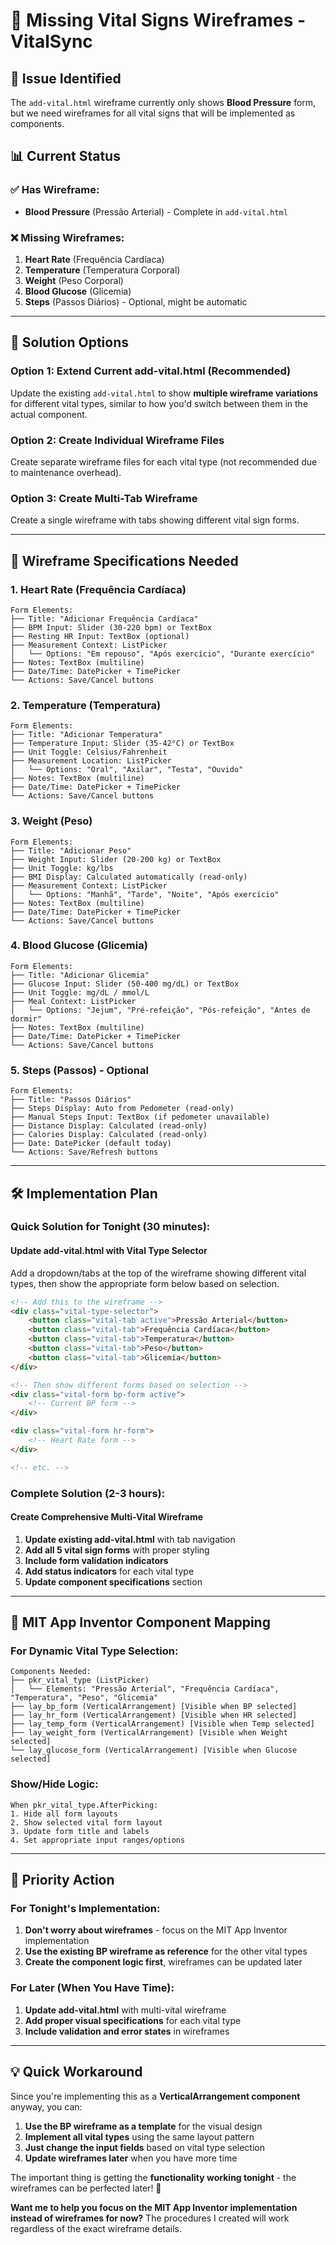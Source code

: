# 🎨 Missing Vital Signs Wireframes - VitalSync

## 🚨 **Issue Identified**

The `add-vital.html` wireframe currently only shows **Blood Pressure** form, but we need wireframes for all vital signs that will be implemented as components.

## 📊 **Current Status**

### ✅ **Has Wireframe:**
- **Blood Pressure** (Pressão Arterial) - Complete in `add-vital.html`

### ❌ **Missing Wireframes:**
1. **Heart Rate** (Frequência Cardíaca)
2. **Temperature** (Temperatura Corporal)
3. **Weight** (Peso Corporal)
4. **Blood Glucose** (Glicemia)
5. **Steps** (Passos Diários) - Optional, might be automatic

---

## 🎯 **Solution Options**

### **Option 1: Extend Current add-vital.html (Recommended)**
Update the existing `add-vital.html` to show **multiple wireframe variations** for different vital types, similar to how you'd switch between them in the actual component.

### **Option 2: Create Individual Wireframe Files**
Create separate wireframe files for each vital type (not recommended due to maintenance overhead).

### **Option 3: Create Multi-Tab Wireframe**
Create a single wireframe with tabs showing different vital sign forms.

---

## 🎨 **Wireframe Specifications Needed**

### **1. Heart Rate (Frequência Cardíaca)**
```
Form Elements:
├── Title: "Adicionar Frequência Cardíaca"
├── BPM Input: Slider (30-220 bpm) or TextBox
├── Resting HR Input: TextBox (optional)
├── Measurement Context: ListPicker
│   └── Options: "Em repouso", "Após exercício", "Durante exercício"
├── Notes: TextBox (multiline)
├── Date/Time: DatePicker + TimePicker
└── Actions: Save/Cancel buttons
```

### **2. Temperature (Temperatura)**
```
Form Elements:
├── Title: "Adicionar Temperatura"
├── Temperature Input: Slider (35-42°C) or TextBox
├── Unit Toggle: Celsius/Fahrenheit
├── Measurement Location: ListPicker
│   └── Options: "Oral", "Axilar", "Testa", "Ouvido"
├── Notes: TextBox (multiline)
├── Date/Time: DatePicker + TimePicker
└── Actions: Save/Cancel buttons
```

### **3. Weight (Peso)**
```
Form Elements:
├── Title: "Adicionar Peso"
├── Weight Input: Slider (20-200 kg) or TextBox
├── Unit Toggle: kg/lbs
├── BMI Display: Calculated automatically (read-only)
├── Measurement Context: ListPicker
│   └── Options: "Manhã", "Tarde", "Noite", "Após exercício"
├── Notes: TextBox (multiline)
├── Date/Time: DatePicker + TimePicker
└── Actions: Save/Cancel buttons
```

### **4. Blood Glucose (Glicemia)**
```
Form Elements:
├── Title: "Adicionar Glicemia"
├── Glucose Input: Slider (50-400 mg/dL) or TextBox
├── Unit Toggle: mg/dL / mmol/L
├── Meal Context: ListPicker
│   └── Options: "Jejum", "Pré-refeição", "Pós-refeição", "Antes de dormir"
├── Notes: TextBox (multiline)
├── Date/Time: DatePicker + TimePicker
└── Actions: Save/Cancel buttons
```

### **5. Steps (Passos) - Optional**
```
Form Elements:
├── Title: "Passos Diários"
├── Steps Display: Auto from Pedometer (read-only)
├── Manual Steps Input: TextBox (if pedometer unavailable)
├── Distance Display: Calculated (read-only)
├── Calories Display: Calculated (read-only)
├── Date: DatePicker (default today)
└── Actions: Save/Refresh buttons
```

---

## 🛠️ **Implementation Plan**

### **Quick Solution for Tonight (30 minutes):**

#### **Update add-vital.html with Vital Type Selector**
Add a dropdown/tabs at the top of the wireframe showing different vital types, then show the appropriate form below based on selection.

```html
<!-- Add this to the wireframe -->
<div class="vital-type-selector">
    <button class="vital-tab active">Pressão Arterial</button>
    <button class="vital-tab">Frequência Cardíaca</button>
    <button class="vital-tab">Temperatura</button>
    <button class="vital-tab">Peso</button>
    <button class="vital-tab">Glicemia</button>
</div>

<!-- Then show different forms based on selection -->
<div class="vital-form bp-form active">
    <!-- Current BP form -->
</div>

<div class="vital-form hr-form">
    <!-- Heart Rate form -->
</div>

<!-- etc. -->
```

### **Complete Solution (2-3 hours):**

#### **Create Comprehensive Multi-Vital Wireframe**
1. **Update existing add-vital.html** with tab navigation
2. **Add all 5 vital sign forms** with proper styling
3. **Include form validation indicators**
4. **Add status indicators** for each vital type
5. **Update component specifications** section

---

## 📱 **MIT App Inventor Component Mapping**

### **For Dynamic Vital Type Selection:**
```blocks
Components Needed:
├── pkr_vital_type (ListPicker)
│   └── Elements: "Pressão Arterial", "Frequência Cardíaca", "Temperatura", "Peso", "Glicemia"
├── lay_bp_form (VerticalArrangement) [Visible when BP selected]
├── lay_hr_form (VerticalArrangement) [Visible when HR selected]
├── lay_temp_form (VerticalArrangement) [Visible when Temp selected]
├── lay_weight_form (VerticalArrangement) [Visible when Weight selected]
└── lay_glucose_form (VerticalArrangement) [Visible when Glucose selected]
```

### **Show/Hide Logic:**
```blocks
When pkr_vital_type.AfterPicking:
1. Hide all form layouts
2. Show selected vital form layout
3. Update form title and labels
4. Set appropriate input ranges/options
```

---

## 🎯 **Priority Action**

### **For Tonight's Implementation:**
1. **Don't worry about wireframes** - focus on the MIT App Inventor implementation
2. **Use the existing BP wireframe as reference** for the other vital types
3. **Create the component logic first**, wireframes can be updated later

### **For Later (When You Have Time):**
1. **Update add-vital.html** with multi-vital wireframe
2. **Add proper visual specifications** for each vital type
3. **Include validation and error states** in wireframes

---

## 💡 **Quick Workaround**

Since you're implementing this as a **VerticalArrangement component** anyway, you can:

1. **Use the BP wireframe as a template** for the visual design
2. **Implement all vital types** using the same layout pattern
3. **Just change the input fields** based on vital type selection
4. **Update wireframes later** when you have more time

The important thing is getting the **functionality working tonight** - the wireframes can be perfected later! 🚀

**Want me to help you focus on the MIT App Inventor implementation instead of wireframes for now?** The procedures I created will work regardless of the exact wireframe details.
